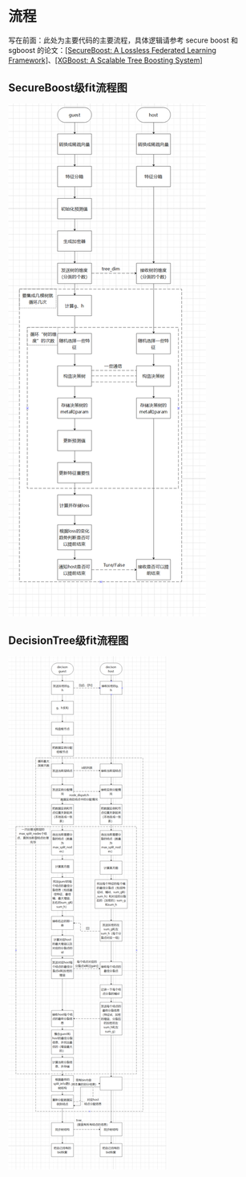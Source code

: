 # 流程

写在前面：此处为主要代码的主要流程，具体逻辑请参考 secure boost 和 sgboost 的论文：[[SecureBoost: A Lossless Federated Learning Framework]](https://arxiv.org/abs/1901.08755)、[[XGBoost: A Scalable Tree Boosting System]](https://arxiv.org/abs/1603.02754)

## SecureBoost级fit流程图
![avatar](img/SecureBoost级fit流程图.png)

## DecisionTree级fit流程图
![avatar](img/DecisionTree级fit流程图.png)
